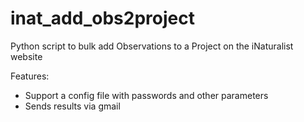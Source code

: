 # inat_add_obs2project

Python script to bulk add Observations to a Project on the iNaturalist website

Features:
 * Support a config file with passwords and other parameters
 * Sends results via gmail

